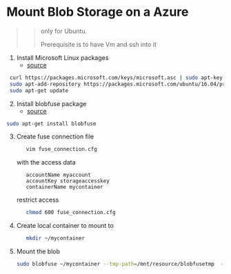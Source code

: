 # Mount Blob Storage on a Azure 
>> only for Ubuntu. 
>> 
>> Prerequisite is to have Vm and ssh into it


1. Install Microsoft Linux packages 
   - [source](https://docs.microsoft.com/en-gb/windows-server/administration/Linux-Package-Repository-for-Microsoft-Software)
```bash
 curl https://packages.microsoft.com/keys/microsoft.asc | sudo apt-key add -
 sudo apt-add-repository https://packages.microsoft.com/ubuntu/16.04/prod
 sudo apt-get update
```

2. Install blobfuse package
   - [source](https://docs.microsoft.com/en-us/azure/storage/blobs/storage-how-to-mount-container-linux)
```bash
sudo apt-get install blobfuse
```

3. Create fuse connection file
   ```bash
      vim fuse_connection.cfg
   ```
   with the access data
   ```text
      accountName myaccount
      accountKey storageaccesskey
      containerName mycontainer
   ```

   restrict access
   ```bash
      chmod 600 fuse_connection.cfg
   ```

4. Create local container to mount to
   ```bash
      mkdir ~/mycontainer
   ```

5. Mount the blob
   ```bash
   sudo blobfuse ~/mycontainer --tmp-path=/mnt/resource/blobfusetmp  --config-file=/path/to/fuse_connection.cfg -o attr_timeout=240 -o entry_timeout=240 -o negative_timeout=120 -o -o allow_other -o nonempty
   ```
   